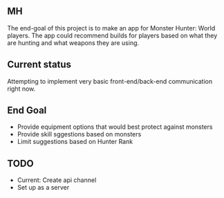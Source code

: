 ## MH

The end-goal of this project is to make an app for Monster Hunter: World players.
The app could recommend builds for players based on what they are hunting and what weapons they are using.

## Current status
Attempting to implement very basic front-end/back-end communication right now.

## End Goal
* Provide equipment options that would best protect against monsters
* Provide skill sggestions based on monsters
* Limit suggestions based on Hunter Rank

## TODO
* Current: Create api channel
* Set up as a server 


